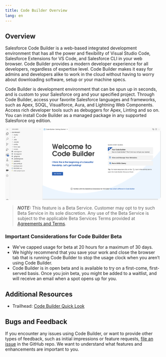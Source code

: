 ```yaml
---
title: Code Builder Overview
lang: en
---
```

## Overview
Salesforce Code Builder is a web-based integrated development environment that has all the power and flexibility of Visual Studio Code, Salesforce Extensions for VS Code, and Salesforce CLI in your web browser. Code Builder provides a modern developer experience for all developers, regardless of expertise level. Code Builder makes it easy for admins and developers alike to work in the cloud without having to worry about downloading software, setup or your machine specs.

Code Builder is development environment that can be spun up in seconds, and is custom to your Salesforce org and your specified project. Through Code Builder, access your favorite Salesforce languages and frameworks, such as Apex, SOQL, Visualforce, Aura, and Lightning Web Components. Access rich developer tools such as debuggers for Apex, Linting and so on.
You can install Code Builder as a managed package in any supported Salesforce org edition.


![Code Builder Welcome Page](../../../images/codebuilder_welcome.png)



> **_NOTE:_**  This feature is a Beta Service. Customer may opt to try such Beta Service in its sole discretion. Any use of the Beta Service is subject to the applicable Beta Services Terms provided at [Agreements and Terms]( https://www.salesforce.com/company/legal/agreements/).

### Important Considerations for Code Builder Beta
* We've capped usage for beta at 20 hours for a maximum of 30 days. 
* We highly recommend that you save your work and close the browser tab that is running Code Builder to stop the usage clock when you aren’t using Code Builder.
* Code Builder is in open beta and is available to try on a first-come, first-served basis. Once you join beta, you might be added to a waitlist, and will receive an email when a spot opens up for you.

## Additional Resources

- Trailhead: [Code Builder Quick Look](https://trailhead.salesforce.com/content/learn/modules/code-builder-quick-look)
  
## Bugs and Feedback
If you encounter any issues using Code Builder, or want to provide other types of feedback, such as initial impressions or feature requests, [file an issue](https://github.com/forcedotcom/try-code-builder-feedback/issues) in the GitHub repo. We want to understand what features and enhancements are important to you.
